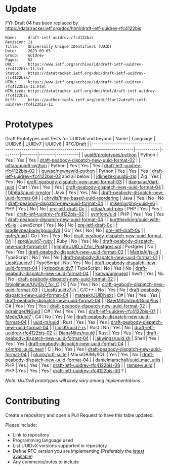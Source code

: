 # Update
FYI: Draft 04 has been replaced by https://datatracker.ietf.org/doc/html/draft-ietf-uuidrev-rfc4122bis

```
Name:     draft-ietf-uuidrev-rfc4122bis
Revision: 11
Title:    Universally Unique IDentifiers (UUID)
Date:     2023-09-05
Group:    uuidrev
Pages:    52
URL:      https://www.ietf.org/archive/id/draft-ietf-uuidrev-rfc4122bis-11.txt
Status:   https://datatracker.ietf.org/doc/draft-ietf-uuidrev-rfc4122bis/
HTML:     https://www.ietf.org/archive/id/draft-ietf-uuidrev-rfc4122bis-11.html
HTMLized: https://datatracker.ietf.org/doc/html/draft-ietf-uuidrev-rfc4122bis
Diff:     https://author-tools.ietf.org/iddiff?url2=draft-ietf-uuidrev-rfc4122bis-11
```

# Prototypes
Draft Prototypes and Tests for UUIDv6 and beyond
| Name                                                                                             | Language   | UUIDv6 | UUIDv7 | UUIDv8 | RFC/Draft |
|--------------------------------------------------------------------------------------------------|------------|--------|--------|--------|-----------|
| [uuid6/prototypes/python](https://github.com/uuid6/prototypes/tree/main/python)                  | Python     | Yes    | Yes    | Yes    | [draft-peabody-dispatch-new-uuid-format-02][draft-peabody-dispatch-new-uuid-format-02]  |
| [oittaa/uuid6-python](https://github.com/oittaa/uuid6-python)                                    | Python     | Yes    | Yes    | Yes    | [draft-ietf-uuidrev-rfc4122bis-02][draft-ietf-uuidrev-rfc4122bis-02]  |
| [quwac/newnewid-python](https://github.com/quwac/newnewid-python)                                | Python     | Yes    | Yes    | Yes    | [draft-ietf-uuidrev-rfc4122bis-03][draft-ietf-uuidrev-rfc4122bis-03] and all below |
| [jdknezek/uuid6-zig](https://github.com/jdknezek/uuid6-zig)                                      | Zig        | Yes    | Yes    | No     | [draft-peabody-dispatch-new-uuid-format-03][draft-peabody-dispatch-new-uuid-format-03]  |
| [daegalus/dart-uuid](https://github.com/Daegalus/dart-uuid)                                      | Dart       | Yes    | Yes    | Yes    | [draft-peabody-dispatch-new-uuid-format-04][draft-peabody-dispatch-new-uuid-format-04]  |
| [f4b6a3/uuid-creator](https://github.com/f4b6a3/uuid-creator)                                    | Java       | Yes    | Yes    | No     | [draft-peabody-dispatch-new-uuid-format-04][draft-peabody-dispatch-new-uuid-format-04]  |
| [chrylis/time-based-uuid-reordering](https://github.com/chrylis/time-based-uuid-reordering)      | Java       | Yes    | No     | No     | [draft-peabody-dispatch-new-uuid-format-04][draft-peabody-dispatch-new-uuid-format-04]  |
| [mikemix/php-uuid-v6](https://github.com/mikemix/php-uuid-v6)                                    | PHP        | Yes    | No     | No     | [pre-ietf-draft-0x][pre-ietf-draft-0x]  |
| [oittaa/uuid-php](https://github.com/oittaa/uuid-php)                                            | PHP        | Yes    | Yes    | Yes    | [draft-ietf-uuidrev-rfc4122bis-02][draft-ietf-uuidrev-rfc4122bis-02]  |
| [symfony/uid](https://github.com/symfony/uid/tree/6.2)                                           | PHP        | Yes    | Yes    | Yes    | [draft-peabody-dispatch-new-uuid-format-04][draft-peabody-dispatch-new-uuid-format-04]  |
| [kurttheviking/uuid-with-v6-js](https://github.com/kurttheviking/uuid-with-v6-js)                | JavaScript | Yes    | No     | No     | [pre-ietf-draft-0x][pre-ietf-draft-0x]  |
| [bradleypeabody/gouuidv6](https://github.com/bradleypeabody/gouuidv6)                            | Go         | Yes    | No     | No     | [pre-ietf-draft-0x][pre-ietf-draft-0x]  |
| [gofrs/uuid](https://github.com/gofrs/uuid)                                                      | Go         | Yes    | Yes    | No     | [draft-peabody-dispatch-new-uuid-format-04][draft-peabody-dispatch-new-uuid-format-04]  |
| [sprql/uuid7-ruby](https://github.com/sprql/uuid7-ruby)                                          | Ruby       | No     | Yes    | No     | [draft-peabody-dispatch-new-uuid-format-01][draft-peabody-dispatch-new-uuid-format-01]  |
| [kjmph/UUID_v7_for_Postgres.sql](https://gist.github.com/kjmph/5bd772b2c2df145aa645b837da7eca74) | Postgres   | No     | Yes    | Yes    | [draft-peabody-dispatch-new-uuid-format-03][draft-peabody-dispatch-new-uuid-format-03]  |
| [MatrixAI/js-id](https://github.com/MatrixAI/js-id)                                              | TypeScript | No     | Yes    | No     | [draft-peabody-dispatch-new-uuid-format-01][draft-peabody-dispatch-new-uuid-format-01]  |
| [LiosK/uuidv7](https://github.com/LiosK/uuidv7)                                                  | TypeScript | No     | Yes    | No     | [draft-peabody-dispatch-new-uuid-format-04][draft-peabody-dispatch-new-uuid-format-04]  |
| [kripod/uuidv7](https://github.com/kripod/uuidv7)                                                | TypeScript | No     | Yes    | No     | [draft-peabody-dispatch-new-uuid-format-04][draft-peabody-dispatch-new-uuid-format-04]  |
| [karwa/uniqueid](https://github.com/karwa/uniqueid)                                              | Swift      | Yes    | No     | No     | [draft-peabody-dispatch-new-uuid-format-02][draft-peabody-dispatch-new-uuid-format-02]  |
| [fabiolimace/UUIDv7_for_C](https://gist.github.com/fabiolimace/9873fe7bbcb1e6dc40638a4f98676d72) | C          | No     | Yes    | No     | [draft-peabody-dispatch-new-uuid-format-03][draft-peabody-dispatch-new-uuid-format-03]  |
| [LiosK/uuidv7-h](https://github.com/LiosK/uuidv7-h)                                              | C/C++      | No     | Yes    | No     | [draft-peabody-dispatch-new-uuid-format-04][draft-peabody-dispatch-new-uuid-format-04]  |
| [mareek/UUIDNext](https://github.com/mareek/UUIDNext)                                            | C#         | Yes    | Yes    | Yes    | [draft-peabody-dispatch-new-uuid-format-04][draft-peabody-dispatch-new-uuid-format-04]  |
| [BaerMitUmlaut/GuidPlus](https://github.com/BaerMitUmlaut/GuidPlus)                              | C#         | Yes    | Yes    | Yes    | [draft-peabody-dispatch-new-uuid-format-02][draft-peabody-dispatch-new-uuid-format-02]  |
| [bgrainger/NGuid](https://github.com/bgrainger/NGuid)                                            | C#         | Yes    | Yes    | Yes    | [draft-ietf-uuidrev-rfc4122bis-07][draft-ietf-uuidrev-rfc4122bis-07]                         |
| [Medo/Uuid7](https://github.com/medo64/Medo.Uuid7)                                               | C#         | No     |  Yes   | No     | [draft-peabody-dispatch-new-uuid-format-04][draft-peabody-dispatch-new-uuid-format-04]  |
| [uuid-rs/uuid](https://github.com/uuid-rs/uuid)                                                  | Rust       | Yes    | Yes    | Yes    | [draft-peabody-dispatch-new-uuid-format-04][draft-peabody-dispatch-new-uuid-format-04]  |
| [LiosK/uuid7-rs](https://github.com/LiosK/uuid7-rs)                                              | Rust       | No     | Yes    | No     | [draft-ietf-uuidrev-rfc4122bis-02][draft-ietf-uuidrev-rfc4122bis-02]  |
| [DianaNites/nuuid](https://github.com/DianaNites/nuuid)                                          | Rust       | Yes    | Yes    | Yes    | [draft-peabody-dispatch-new-uuid-format-04][draft-peabody-dispatch-new-uuid-format-04]  |
| [jakwings/uuid.sh](https://github.com/jakwings/uuid.sh)                                          | Shell      | Yes    | Yes    | Yes    | [draft-peabody-dispatch-new-uuid-format-04][draft-peabody-dispatch-new-uuid-format-04]  |
| [x4m/pg_uuid_next](https://github.com/x4m/pg_uuid_next)                                          | C          | No     | Yes    | Yes    | [draft-peabody-dispatch-new-uuid-format-04][draft-peabody-dispatch-new-uuid-format-04]  |
| [pluots/udf-suite](https://github.com/pluots/udf-suite/tree/main)                                | MariaDB/MySQL | Yes    | Yes    | No     | [draft-peabody-dispatch-new-uuid-format-04][draft-peabody-dispatch-new-uuid-format-04]  |
| [danielmarschall/uuid_mac_utils](https://github.com/danielmarschall/uuid_mac_utils/)             | PHP        | Yes    | Yes    | Yes    | [draft-ietf-uuidrev-rfc4122bis-08][draft-ietf-uuidrev-rfc4122bis-08]  |
| [ramsey/uuid](https://github.com/ramsey/uuid/)                                                   | PHP        | Yes    | Yes    | Yes    | [draft-ietf-uuidrev-rfc4122bis-00][draft-ietf-uuidrev-rfc4122bis-00] ?  |

*Note: UUIDv8 prototypes will likely vary among implementations*

# Contributing
Create a repository and open a Pull Request to have this table updated.

Please include:
- Link to repository
- Programming language used
- List UUIDvX versions supported in repository
- Define RFC version you are implementing (Preferably the [latest available](https://datatracker.ietf.org/doc/draft-peabody-dispatch-new-uuid-format/))
- Any comments/notes to include

[pre-ietf-draft-0x]: http://gh.peabody.io/uuidv6/
[draft-peabody-dispatch-new-uuid-format-00]: https://tools.ietf.org/html/draft-peabody-dispatch-new-uuid-format-00
[draft-peabody-dispatch-new-uuid-format-01]: https://tools.ietf.org/html/draft-peabody-dispatch-new-uuid-format-01
[draft-peabody-dispatch-new-uuid-format-02]: https://tools.ietf.org/html/draft-peabody-dispatch-new-uuid-format-02
[draft-peabody-dispatch-new-uuid-format-03]: https://tools.ietf.org/html/draft-peabody-dispatch-new-uuid-format-03
[draft-peabody-dispatch-new-uuid-format-04]: https://tools.ietf.org/html/draft-peabody-dispatch-new-uuid-format-04
[draft-ietf-uuidrev-rfc4122bis-00]: https://tools.ietf.org/html/draft-ietf-uuidrev-rfc4122bis-00
[draft-ietf-uuidrev-rfc4122bis-01]: https://tools.ietf.org/html/draft-ietf-uuidrev-rfc4122bis-01
[draft-ietf-uuidrev-rfc4122bis-02]: https://tools.ietf.org/html/draft-ietf-uuidrev-rfc4122bis-02
[draft-ietf-uuidrev-rfc4122bis-03]: https://tools.ietf.org/html/draft-ietf-uuidrev-rfc4122bis-03
[draft-ietf-uuidrev-rfc4122bis-07]: https://tools.ietf.org/html/draft-ietf-uuidrev-rfc4122bis-07
[draft-ietf-uuidrev-rfc4122bis-08]: https://tools.ietf.org/html/draft-ietf-uuidrev-rfc4122bis-08
